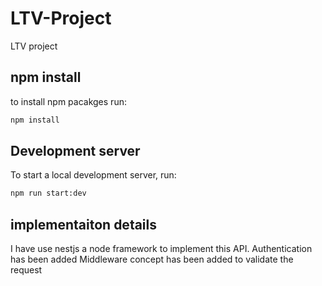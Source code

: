 # LTV-Project
LTV project
## npm install

to install npm pacakges run:
```bash
npm install
```

## Development server

To start a local development server, run:

```bash
npm run start:dev
```

## implementaiton details 

I have use nestjs a node framework to implement this API.
Authentication has been added
Middleware concept has been added to validate the request 
